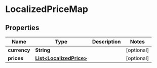 

# LocalizedPriceMap


## Properties

| Name | Type | Description | Notes |
|------------ | ------------- | ------------- | -------------|
|**currency** | **String** |  |  [optional] |
|**prices** | [**List&lt;LocalizedPrice&gt;**](LocalizedPrice.md) |  |  [optional] |



